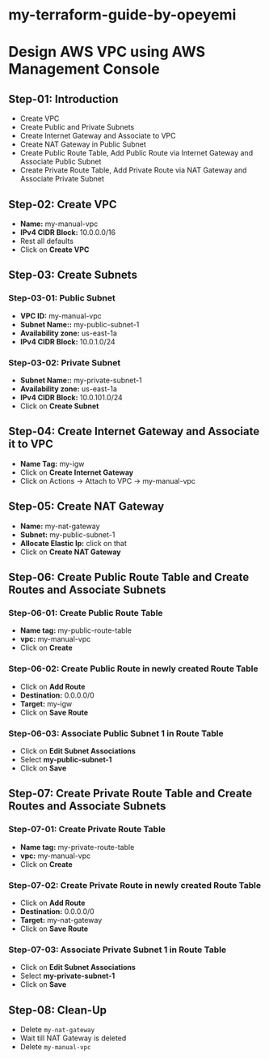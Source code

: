 
# my-terraform-guide-by-opeyemi


# Design AWS VPC using AWS Management Console

## Step-01: Introduction
- Create VPC
- Create Public and Private Subnets
- Create Internet Gateway and Associate to VPC
- Create NAT Gateway in Public Subnet
- Create Public Route Table, Add Public Route via Internet Gateway and Associate Public Subnet
- Create Private Route Table, Add Private Route via NAT Gateway and Associate Private Subnet

## Step-02: Create VPC
- **Name:** my-manual-vpc
- **IPv4 CIDR Block:** 10.0.0.0/16
- Rest all defaults 
- Click on **Create VPC**

## Step-03: Create Subnets
### Step-03-01: Public Subnet
- **VPC ID:** my-manual-vpc
- **Subnet Name::** my-public-subnet-1
- **Availability zone:** us-east-1a
- **IPv4 CIDR Block:** 10.0.1.0/24

### Step-03-02: Private Subnet
- **Subnet Name::** my-private-subnet-1
- **Availability zone:** us-east-1a
- **IPv4 CIDR Block:** 10.0.101.0/24
- Click on **Create Subnet**

## Step-04: Create Internet Gateway and Associate it to VPC
- **Name Tag:** my-igw
- Click on **Create Internet Gateway**
- Click on Actions -> Attach to VPC -> my-manual-vpc

## Step-05: Create NAT Gateway
- **Name:** my-nat-gateway
- **Subnet:** my-public-subnet-1
- **Allocate Elastic Ip:** click on that
- Click on **Create NAT Gateway**

## Step-06: Create Public Route Table and Create Routes and Associate Subnets
### Step-06-01: Create Public Route Table
- **Name tag:** my-public-route-table
- **vpc:** my-manual-vpc
- Click on **Create**
### Step-06-02: Create Public Route in newly created Route Table
- Click on **Add Route**
- **Destination:** 0.0.0.0/0
- **Target:** my-igw
- Click on **Save Route**
### Step-06-03: Associate Public Subnet 1 in Route Table
- Click on **Edit Subnet Associations**
- Select **my-public-subnet-1**
- Click on **Save**


## Step-07: Create Private Route Table and Create Routes and Associate Subnets
### Step-07-01: Create Private Route Table
- **Name tag:** my-private-route-table
- **vpc:** my-manual-vpc
- Click on **Create**
### Step-07-02: Create Private Route in newly created Route Table
- Click on **Add Route**
- **Destination:** 0.0.0.0/0
- **Target:** my-nat-gateway
- Click on **Save Route**
### Step-07-03: Associate Private Subnet 1 in Route Table
- Click on **Edit Subnet Associations**
- Select **my-private-subnet-1**
- Click on **Save**

## Step-08: Clean-Up
- Delete `my-nat-gateway`
- Wait till NAT Gateway is deleted
- Delete `my-manual-vpc`


